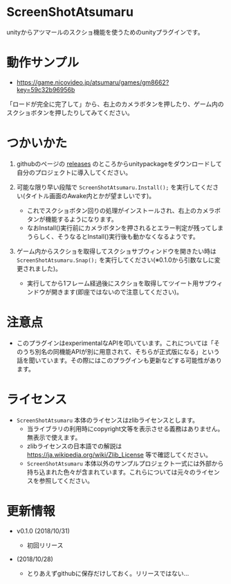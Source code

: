 # ScreenShotAtsumaru

unityからアツマールのスクショ機能を使うためのunityプラグインです。


# 動作サンプル

- https://game.nicovideo.jp/atsumaru/games/gm8662?key=59c32b96956b

「ロードが完全に完了して」から、右上のカメラボタンを押したり、ゲーム内のスクショボタンを押したりしてみてください。


# つかいかた

1. githubのページの [releases](https://github.com/ayamada/ScreenShotAtsumaru/releases) のところからunitypackageをダウンロードして自分のプロジェクトに導入してください。

2. 可能な限り早い段階で `ScreenShotAtsumaru.Install();` を実行してください(タイトル画面のAwake内とかが望ましいです)。
    - これでスクショボタン回りの処理がインストールされ、右上のカメラボタンが機能するようになります。
    - なおInstall()実行前にカメラボタンを押されるとエラー判定が残ってしまうらしく、そうなるとInstall()実行後も動かなくなるようです。

3. ゲーム内からスクショを取得してスクショサブウィンドウを開きたい時は `ScreenShotAtsumaru.Snap();` を実行してください(※0.1.0から引数なしに変更されました)。
    - 実行してから1フレーム経過後にスクショを取得してツイート用サブウィンドウが開きます(即座ではないので注意してください)。


# 注意点

- このプラグインはexperimentalなAPIを叩いています。これについては「そのうち別名の同機能APIが別に用意されて、そちらが正式版になる」という話を聞いています。その際にはこのプラグインも更新などする可能性があります。


# ライセンス

- `ScreenShotAtsumaru` 本体のライセンスはzlibライセンスとします。
    - 当ライブラリの利用時にcopyright文等を表示させる義務はありません。無表示で使えます。
    - zlibライセンスの日本語での解説は https://ja.wikipedia.org/wiki/Zlib_License 等で確認してください。
    - `ScreenShotAtsumaru` 本体以外のサンプルプロジェクト一式には外部から持ち込まれた色々が含まれています。これらについては元々のライセンスを参照してください。


# 更新情報

- v0.1.0 (2018/10/31)
    - 初回リリース

- (2018/10/28)
    - とりあえずgithubに保存だけしておく。リリースではない…


